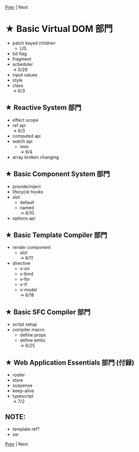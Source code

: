 [Prev](https://github.com/Ubugeeei/chibivue/blob/main/books/japanese/18_patch_other_attrs.md) | Next

# ★ Basic Virtual DOM 部門

- patch keyed children
  - LIS
- bit flag
- fragment
- scheduler  
  -> 5/28
- input values
- style
- class  
  -> 6/3

## ★ Reactive System 部門

- effect scope
- ref api  
  -> 6/3
- computed api
- watch api
  - imm  
    -> 6/4
- array broken changing

## ★ Basic Component System 部門

- provide/inject
- lifecycle hooks
- slot
  - default
  - named  
    -> 6/10
- options api

## ★ Basic Template Compiler 部門

- render component
  - slot  
    -> 6/11
- directive
  - v-on
  - v-bind
  - v-for
  - v-if
  - v-model  
    -> 6/18

## ★ Basic SFC Compiler 部門

- script setup
- compiler macro
  - define props
  - define emits  
    -> 6/25

## ★ Web Application Essentials 部門 (付録)

- router
- store
- suspense
- keep-alive
- typescript  
  -> 7/2

## NOTE:

- template ref?
- ssr


[Prev](https://github.com/Ubugeeei/chibivue/blob/main/books/japanese/18_patch_other_attrs.md) | Next